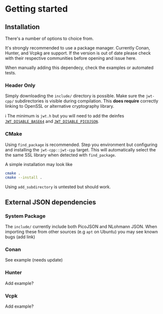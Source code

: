 # Getting started

## Installation

There's a number of options to choice from.

It's strongly recommended to use a package manager. Currently Conan, Hunter, and Vcpkg are support.
If the version is out of date please check with their respective communities before opening and issue here.

When manually adding this dependecy, check the examples or automated tests.

### Header Only

Simply downloading the `include/` directory is possible.
Make sure the `jwt-cpp/` subdirectories is visible during compilation.
This **does require** correctly linking to OpenSSL or alternative cryptography library.

:information_source: The minimum is `jwt.h` but you will need to add the deinfes [`JWT_DISABLE_BASE64`](https://github.com/Thalhammer/jwt-cpp/blob/c9a511f436eaa13857336ebeb44dbc5b7860fe01/include/jwt-cpp/jwt.h#L11) and [`JWT_DISABLE_PICOJSON`](https://github.com/Thalhammer/jwt-cpp/blob/c9a511f436eaa13857336ebeb44dbc5b7860fe01/include/jwt-cpp/jwt.h#L4).

### CMake

Using `find_package` is recommended. Step you environment but configuring and installing the `jwt-cpp::jwt-cpp` target.
This will automatically select the the same SSL library when detected with `find_package`.

A simple installation may look like

```sh
cmake .
cmake --install .
```

Using `add_subdirectory` is untested but should work.

## External JSON dependencies

### System Package

The `include/` currently include both PicoJSON and NLohmann JSON.
When importing these from other sources (e.g `apt` on Ubuntu) you may see known bugs (add link)

### Conan

See example (needs update)

### Hunter

Add example?

### Vcpk

Add example?
